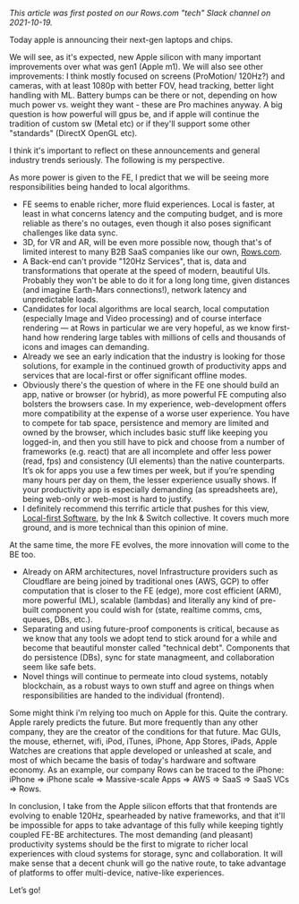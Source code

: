 _This article was first posted on our Rows.com "tech" Slack channel on 2021-10-19._

Today apple is announcing their next-gen laptops and chips. 

We will see, as it's expected, new Apple silicon with many important improvements over what was gen1 (Apple m1). We will also see other improvements: I think mostly focused on screens (ProMotion/ 120Hz?) and cameras, with at least 1080p with better FOV, head tracking, better light handling with ML. Battery bumps can be there or not, depending on how much power vs. weight they want - these are Pro machines anyway. A big question is how powerful will gpus be, and if apple will continue the tradition of custom sw (Metal etc) or if they'll support some other "standards" (DirectX OpenGL etc).

I think it's important to reflect on these announcements and general industry trends seriously. The following is my perspective.

As more power is given to the FE, I predict that we will be seeing more responsibilities being handed to local algorithms. 

- FE seems to enable richer, more fluid experiences. Local is faster, at least in what concerns latency and the computing budget, and is more reliable as there's no outages, even though it also poses significant challenges like data sync. 
- 3D, for VR and AR, will be even more possible now, though that's of limited interest to many B2B SaaS companies like our own, [Rows.com](rows.com). 
- A Back-end can't provide "120Hz Services", that is, data and transformations that operate at the speed of modern, beautiful UIs. Probably they won't be able to do it for a long long time, given distances (and imagine Earth-Mars connections!), network latency and unpredictable loads.
- Candidates for local algorithms are local search, local computation (especially Image and Video processing) and of course interface rendering — at Rows in particular we are very hopeful, as we know first-hand how rendering large tables with millions of cells and thousands of icons and images can demanding. 
- Already we see an early indication that the industry is looking for those solutions, for example in the continued growth of productivity apps and services that are local-first or offer significant offline modes.
- Obviously there's the question of where in the FE one should build an app, native or browser (or hybrid), as more powerful FE computing also bolsters the browsers case. In my experience, web-development offers more compatibility at the expense of a worse user experience. You have to compete for tab space, persistence and memory are limited and owned by the browser, which includes basic stuff like keeping you logged-in, and then you still have to pick and choose from a number of frameworks (e.g. react) that are all incomplete and offer less power (read, fps) and consistency (UI elements) than the native counterparts. It’s ok for apps you use a few times per week, but if you’re spending many hours per day on them, the lesser experience usually shows. If your productivity app is especially demanding (as spreadsheets are), being web-only or web-most is hard to justify.
- I definitely recommend this terrific article that pushes for this view, [Local-first Software](https://www.inkandswitch.com/local-first.html), by the Ink & Switch collective. It covers much more ground, and is more technical than this opinion of mine. 


At the same time, the more FE evolves, the more innovation will come to the BE too. 

- Already on ARM architectures, novel Infrastructure providers such as Cloudflare are being joined by traditional ones (AWS, GCP) to offer computation that is closer to the FE (edge), more cost efficient (ARM), more powerful (ML), scalable (lambdas) and literally any kind of pre-built component you could wish for (state, realtime comms, cms, queues, DBs, etc.). 
- Separating and using future-proof components is critical, because as we know that any tools we adopt tend to stick around for a while and become that beautiful monster called "technical debt". Components that do persistence (DBs), sync for state managmeent, and collaboration seem like safe bets.
- Novel things will continue to permeate into cloud systems, notably blockchain, as a robust ways to own stuff and agree on things when responsibilities are handed to the individual (frontend).

Some might think i'm relying too much on Apple for this. Quite the contrary. Apple rarely predicts the future. But more frequently than any other company, they are the creator of the conditions for that future. Mac GUIs, the mouse, ethernet, wifi, iPod, iTunes, iPhone, App Stores, iPads, Apple Watches are creations that apple developed or unleashed at scale, and most of which became the basis of today's hardware and software economy. As an example, our company Rows can be traced to the iPhone: iPhone => iPhone scale => Massive-scale Apps => AWS => SaaS => SaaS VCs => Rows. 

In conclusion, I take from the Apple silicon efforts that that frontends are evolving to enable 120Hz, spearheaded by native frameworks, and that it'll be impossible for apps to take advantage of this fully while keeping tightly coupled FE-BE architectures. The most demanding (and pleasant) productivity systems should be the first to migrate to richer local experiences with cloud systems for storage, sync and collaboration. It will make sense that a decent chunk will go the native route, to take advantage of platforms to offer multi-device, native-like experiences. 

Let’s go!
